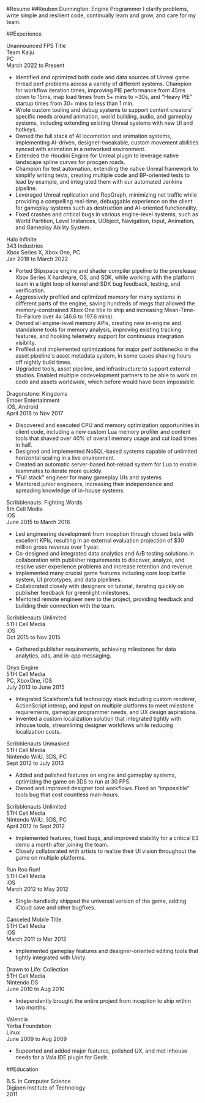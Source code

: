 #Resume
##Reuben Dunnington: Engine Programmer
I clarify problems, write simple and resilient code, continually learn and grow, and care for my team.

##Experience

<div class="resume-header">
	<div class="resume-h1-left">Unannounced FPS Title</div>
	<div class="resume-h1-right">Team Kaiju</div>
</div>
<div class="resume-header">
	<div class="resume-h2-left">PC</div>
	<div class="resume-h2-right">March 2022 to Present</div>
</div>

* Identified and optimized both code and data sources of Unreal game thread perf problems across a variety of different systems. Champion for workflow iteration times, improving PIE performance from 45ms down to 15ms, map load times from 5+ mins to ~30s, and “Heavy PIE” startup times from 30+ mins to less than 1 min.
* Wrote custom tooling and debug systems to support content creators' specific needs around animation, world building, audio, and gameplay systems, including extending existing Unreal systems with new UI and hotkeys.
* Owned the full stack of AI locomotion and animation systems, implementing AI-driven, designer-tweakable, custom movement abilities synced with animation in a networked environment.
* Extended the Houdini Engine for Unreal plugin to leverage native landscape spline curves for procgen roads.
* Champion for test automation, extending the native Unreal framework to simplify writing tests, creating multiple code and BP-oriented tests to lead by example, and integrated them with our automated Jenkins pipeline.
* Leveraged Unreal replication and RepGraph, minimizing net traffic while providing a compelling real-time, debuggable experience on the client for gameplay systems such as destruction and AI-oriented functionality.
* Fixed crashes and critical bugs in various engine-level systems, such as World Partition, Level Instances, UObject, Navigation, Input, Animation, and Gameplay Ability System.

<div class="resume-header">
	<div class="resume-h1-left">Halo Infinite</div>
	<div class="resume-h1-right">343 Industries</div>
</div>
<div class="resume-header">
	<div class="resume-h2-left">Xbox Series X, Xbox One, PC</div>
	<div class="resume-h2-right">Jan 2018 to March 2022</div>
</div>

* Ported Slipspace engine and shader compiler pipeline to the prerelease Xbox Series X hardware, OS, and SDK, while working with the platform team in a tight loop of kernel and SDK bug feedback, testing, and verification.
* Aggressively profiled and optimized memory for many systems in different parts of the engine, saving hundreds of megs that allowed the memory-constrained Xbox One title to ship and increasing Mean-Time-To-Failure over 4x (46.6 to 197.6 mins).
* Owned all engine-level memory APIs, creating new in-engine and standalone tools for memory analysis, improving existing tracking features, and hooking telemetry support for continuous integration visiblity.
* Profiled and implemented optimizations for major perf bottlenecks in the asset pipeline's asset metadata system, in some cases shaving hours off nightly build times.
* Upgraded tools, asset pipeline, and infrastructure to support external studios. Enabled multiple codevelopment partners to be able to work on code and assets worldwide, which before would have been impossible.

<div class="resume-header">
	<div class="resume-h1-left">Dragonstone: Kingdoms</div>
	<div class="resume-h1-right">Ember Entertainment</div>
</div>
<div class="resume-header">
	<div class="resume-h2-left">iOS, Android</div>
	<div class="resume-h2-right">April 2016 to Nov 2017</div>
</div>

* Discovered and executed CPU and memory optimization opportunities in client code, including a new custom Lua memory profiler and content tools that shaved over 40% of overall memory usage and cut load times in half.
* Designed and implemented NoSQL-based systems capable of unlimited horizontal scaling in a live environment.
* Created an automatic server-based hot-reload system for Lua to enable teammates to iterate more quickly.
* "Full stack" engineer for many gameplay UIs and systems.
* Mentored junior engineers, increasing their independence and spreading knowledge of in-house systems.

<div class="resume-header">
	<div class="resume-h1-left">Scribblenauts: Fighting Words</div>
	<div class="resume-h1-right">5th Cell Media</div>
</div>
<div class="resume-header">
	<div class="resume-h2-left">iOS</div>
	<div class="resume-h2-right">June 2015 to March 2016</div>
</div>

* Led engineering development from inception through closed beta with excellent KPIs, resulting in an external evaluation projection of $30 million gross revenue over 1 year.
* Co-designed and integrated data analytics and A/B testing solutions in collaboration with publisher requirements to discover, analyze, and resolve user experience problems and increase retention and revenue.
* Implemented many crucial game features including core loop battle system, UI prototypes, and data pipelines.
* Collaborated closely with designers on tutorial, iterating quickly on publisher feedback for greenlight milestones.
* Mentored remote engineer new to the project, providing feedback and building their connection with the team.

<div class="resume-header">
	<div class="resume-h1-left">Scribblenauts Unlimited</div>
	<div class="resume-h1-right">5TH Cell Media</div>
</div>
<div class="resume-header">
	<div class="resume-h2-left">iOS</div>
	<div class="resume-h2-right">Oct 2015 to Nov 2015</div>
</div>

* Gathered publisher requirements, achieving milestones for data analytics, ads, and in-app messaging.

<div class="resume-header">
	<div class="resume-h1-left">Onyx Engine</div>
	<div class="resume-h1-right">5TH Cell Media</div>
</div>
<div class="resume-header">
	<div class="resume-h2-left">PC, XboxOne, iOS</div>
	<div class="resume-h2-right">July 2013 to June 2015</div>
</div>

* Integrated Scaleform's full technology stack including custom renderer, ActionScript interop, and input on multiple platforms to meet milestone requirements, gameplay programmer needs, and UX design aspirations.
* Invented a custom localization solution that integrated tightly with inhouse tools, streamlining designer workflows while reducing localization costs.

<div class="resume-header">
	<div class="resume-h1-left">Scribblenauts Unmasked</div>
	<div class="resume-h1-right">5TH Cell Media</div>
</div>
<div class="resume-header">
	<div class="resume-h2-left">Nintendo WiiU, 3DS, PC</div>
	<div class="resume-h2-right">Sept 2012 to July 2013</div>
</div>

* Added and polished features on engine and gameplay systems, optimizing the game on 3DS to run at 30 FPS.
* Owned and improved designer tool workflows. Fixed an “impossible” tools bug that cost countless man-hours.

<div class="resume-header">
	<div class="resume-h1-left">Scribblenauts Unlimited</div>
	<div class="resume-h1-right">5TH Cell Media</div>
</div>
<div class="resume-header">
	<div class="resume-h2-left">Nintendo WiiU, 3DS, PC</div>
	<div class="resume-h2-right">April 2012 to Sept 2012</div>
</div>

* Implemented features, fixed bugs, and improved stability for a critical E3 demo a month after joining the team.
* Closely collaborated with artists to realize their UI vision throughout the game on multiple platforms.

<div class="resume-header">
	<div class="resume-h1-left">Run Roo Run!</div>
	<div class="resume-h1-right">5TH Cell Media</div>
</div>
<div class="resume-header">
	<div class="resume-h2-left">iOS</div>
	<div class="resume-h2-right">March 2012 to May 2012</div>
</div>

* Single-handledly shipped the universal version of the game, adding iCloud save and other bugfixes.

<div class="resume-header">
	<div class="resume-h1-left">Canceled Mobile Title</div>
	<div class="resume-h1-right">5TH Cell Media</div>
</div>
<div class="resume-header">
	<div class="resume-h2-left">iOS</div>
	<div class="resume-h2-right">March 2011 to Mar 2012</div>
</div>

* Implemented gameplay features and designer-oriented editing tools that tightly integrated with Unity.

<div class="resume-header">
	<div class="resume-h1-left">Drawn to Life: Collection</div>
	<div class="resume-h1-right">5TH Cell Media</div>
</div>
<div class="resume-header">
	<div class="resume-h2-left">Nintendo DS</div>
	<div class="resume-h2-right">June 2010 to Aug 2010</div>
</div>

* Independently brought the entire project from inception to ship within two months.

<div class="resume-header">
	<div class="resume-h1-left">Valencia</div>
	<div class="resume-h1-right">Yorba Foundation</div>
</div>
<div class="resume-header">
	<div class="resume-h2-left">Linux</div>
	<div class="resume-h2-right">June 2009 to Aug 2009</div>
</div>

* Supported and added major features, polished UX, and met inhouse needs for a Vala IDE plugin for Gedit.

##Education
<div class="resume-header">
	<div class="resume-h2-left">B.S. in Computer Science</div>
	<div class="resume-h2-right">Digipen Institute of Technology</div>
</div>
<div class="resume-header">
	<div class="resume-h2-right">2011</div>
</div>
